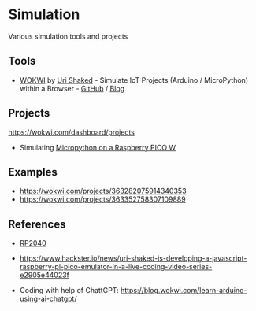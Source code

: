 # Simulation
Various simulation tools and projects

## Tools
- [WOKWI](https://wokwi.com/) by [Uri Shaked](https://hackaday.io/urishaked)  - Simulate IoT Projects (Arduino / MicroPython) within a Browser - [GitHub](https://github.com/wokwi) / [Blog](https://blog.wokwi.com/)

## Projects

https://wokwi.com/dashboard/projects

 - Simulating [Micropython on a Raspberry PICO W](https://github.com/griemide/MicroPython/tree/master/RP2040)

## Examples

- https://wokwi.com/projects/363282075914340353
- https://wokwi.com/projects/363352758307109889


## References

- [RP2040](https://hackaday.io/course/178733-raspberry-pi-pico-and-rp2040-the-deep-dive) 
- https://www.hackster.io/news/uri-shaked-is-developing-a-javascript-raspberry-pi-pico-emulator-in-a-live-coding-video-series-e2905e44023f

- Coding with help of ChattGPT: https://blog.wokwi.com/learn-arduino-using-ai-chatgpt/
